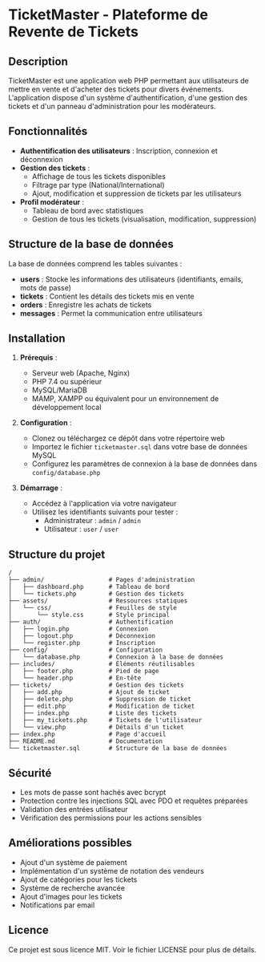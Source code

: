 # TicketMaster - Plateforme de Revente de Tickets

## Description

TicketMaster est une application web PHP permettant aux utilisateurs de mettre en vente et d'acheter des tickets pour divers événements. L'application dispose d'un système d'authentification, d'une gestion des tickets et d'un panneau d'administration pour les modérateurs.

## Fonctionnalités

- **Authentification des utilisateurs** : Inscription, connexion et déconnexion
- **Gestion des tickets** : 
  - Affichage de tous les tickets disponibles
  - Filtrage par type (National/International)
  - Ajout, modification et suppression de tickets par les utilisateurs
- **Profil modérateur** :
  - Tableau de bord avec statistiques
  - Gestion de tous les tickets (visualisation, modification, suppression)

## Structure de la base de données

La base de données comprend les tables suivantes :

- **users** : Stocke les informations des utilisateurs (identifiants, emails, mots de passe)
- **tickets** : Contient les détails des tickets mis en vente
- **orders** : Enregistre les achats de tickets
- **messages** : Permet la communication entre utilisateurs

## Installation

1. **Prérequis** :
   - Serveur web (Apache, Nginx)
   - PHP 7.4 ou supérieur
   - MySQL/MariaDB
   - MAMP, XAMPP ou équivalent pour un environnement de développement local

2. **Configuration** :
   - Clonez ou téléchargez ce dépôt dans votre répertoire web
   - Importez le fichier `ticketmaster.sql` dans votre base de données MySQL
   - Configurez les paramètres de connexion à la base de données dans `config/database.php`

3. **Démarrage** :
   - Accédez à l'application via votre navigateur
   - Utilisez les identifiants suivants pour tester :
     - Administrateur : `admin` / `admin`
     - Utilisateur : `user` / `user`

## Structure du projet

```
/
├── admin/                  # Pages d'administration
│   ├── dashboard.php       # Tableau de bord
│   └── tickets.php         # Gestion des tickets
├── assets/                 # Ressources statiques
│   └── css/                # Feuilles de style
│       └── style.css       # Style principal
├── auth/                   # Authentification
│   ├── login.php           # Connexion
│   ├── logout.php          # Déconnexion
│   └── register.php        # Inscription
├── config/                 # Configuration
│   └── database.php        # Connexion à la base de données
├── includes/               # Éléments réutilisables
│   ├── footer.php          # Pied de page
│   └── header.php          # En-tête
├── tickets/                # Gestion des tickets
│   ├── add.php             # Ajout de ticket
│   ├── delete.php          # Suppression de ticket
│   ├── edit.php            # Modification de ticket
│   ├── index.php           # Liste des tickets
│   ├── my_tickets.php      # Tickets de l'utilisateur
│   └── view.php            # Détails d'un ticket
├── index.php               # Page d'accueil
├── README.md               # Documentation
└── ticketmaster.sql        # Structure de la base de données
```

## Sécurité

- Les mots de passe sont hachés avec bcrypt
- Protection contre les injections SQL avec PDO et requêtes préparées
- Validation des entrées utilisateur
- Vérification des permissions pour les actions sensibles

## Améliorations possibles

- Ajout d'un système de paiement
- Implémentation d'un système de notation des vendeurs
- Ajout de catégories pour les tickets
- Système de recherche avancée
- Ajout d'images pour les tickets
- Notifications par email

## Licence

Ce projet est sous licence MIT. Voir le fichier LICENSE pour plus de détails.